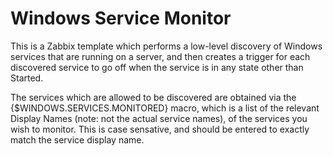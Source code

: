 <h1>Windows Service Monitor</h1>

This is a Zabbix template which performs a low-level discovery of Windows services that are running on a server, and then creates a trigger for each discovered service to go off when the service is in any state other than Started.

The services which are allowed to be discovered are obtained via the {$WINDOWS.SERVICES.MONITORED} macro, which is a list of the relevant Display Names (note: not the actual service names), of the services you wish to monitor. This is case sensative, and should be entered to exactly match the service display name.
